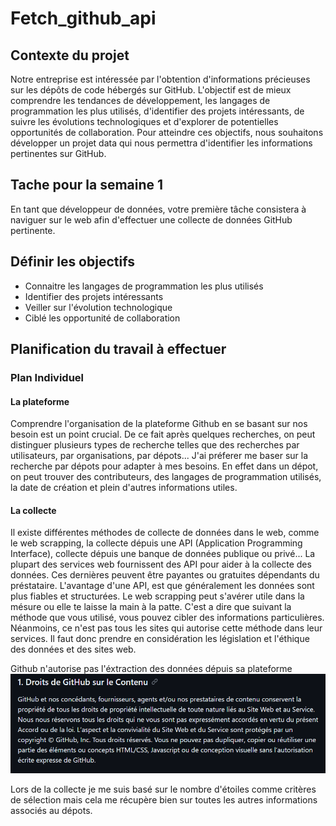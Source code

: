 # Fetch_github_api

## Contexte du projet
Notre entreprise est intéressée par l'obtention d'informations précieuses sur les dépôts de code hébergés sur GitHub. L'objectif est de mieux comprendre les tendances de développement, les langages de programmation les plus utilisés, d'identifier des projets intéressants, de suivre les évolutions technologiques et d'explorer de potentielles opportunités de collaboration. Pour atteindre ces objectifs, nous souhaitons développer un projet data qui nous permettra d'identifier les informations pertinentes sur GitHub.

## Tache pour la semaine 1
En tant que développeur de données, votre première tâche consistera à naviguer sur le web afin d'effectuer une collecte de données GitHub pertinente.

## Définir les objectifs 
 - Connaitre les langages de programmation les plus utilisés
 - Identifier des projets intéressants
 - Veiller sur l'évolution technologique 
 - Ciblé les opportunité de collaboration

## Planification du travail à effectuer
### Plan Individuel
#### La plateforme
Comprendre l'organisation de la plateforme Github en se basant sur nos besoin est un point crucial. 
De ce fait après quelques recherches, on peut distinguer plusieurs types de recherche telles que des recherches par utilisateurs, par organisations, par dépots...
J'ai préferer me baser sur la recherche par dépots pour adapter à mes besoins. 
En effet dans un dépot, on peut trouver des contributeurs, des langages de programmation utilisés, la date de création et plein d'autres informations utiles.

#### La collecte
Il existe différentes méthodes de collecte de données dans le web, comme le web scrapping, la collecte dépuis une API (Application Programming Interface), collecte dépuis une banque de données publique ou privé...
La plupart des services web fournissent des API pour aider à la collecte des données. Ces dernières peuvent être payantes ou gratuites dépendants du préstataire. L'avantage d'une API, est que généralement les données sont plus fiables et structurées.
Le web scrapping peut s'avérer utile dans la mésure ou elle te laisse la main à la patte. C'est a dire que suivant la méthode que vous utilisé, vous pouvez cibler des informations particulières.
Néanmoins, ce n'est pas tous les sites qui autorise cette méthode dans leur services. Il faut donc prendre en considération les législation et l'éthique des données et des sites web.

Github n'autorise pas l'éxtraction des données dépuis sa plateforme
![Image de github montrant sa restriction sur les données](github_web_licence.jpg)


Lors de la collecte je me suis basé sur le nombre d'étoiles comme critères de sélection mais cela me récupère bien sur toutes les autres informations associés au dépots.
